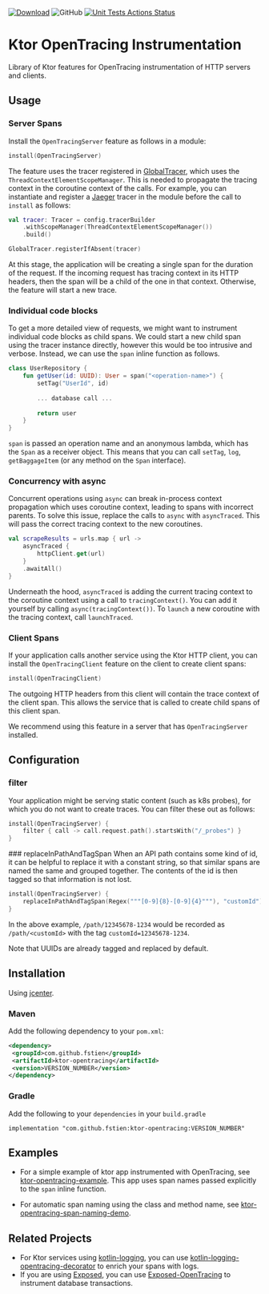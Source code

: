  [![Download](https://api.bintray.com/packages/fstien/ktor-opentracing/ktor-opentracing/images/download.svg)](https://bintray.com/fstien/ktor-opentracing/ktor-opentracing/_latestVersion)
![GitHub](https://img.shields.io/github/license/zopaUK/ktor-opentracing.svg?color=green&style=popout)
[![Unit Tests Actions Status](https://github.com/zopaUK/ktor-opentracing/workflows/Unit%20Tests/badge.svg)](https://github.com/{userName}/{repoName}/actions)

# Ktor OpenTracing Instrumentation

Library of Ktor features for OpenTracing instrumentation of HTTP servers and clients. 

## Usage

### Server Spans
Install the `OpenTracingServer` feature as follows in a module: 

```kotlin 
install(OpenTracingServer)
```

The feature uses the tracer registered in [GlobalTracer](https://opentracing.io/guides/java/tracers/), which uses the `ThreadContextElementScopeManager`.
 This is needed to propagate the tracing context in the coroutine context of the calls.
 For example, you can instantiate and register a [Jaeger](https://github.com/jaegertracing/jaeger-client-java) tracer in the module before the call to `install` as follows:
 

```kotlin
val tracer: Tracer = config.tracerBuilder
    .withScopeManager(ThreadContextElementScopeManager())
    .build()

GlobalTracer.registerIfAbsent(tracer)
```
 
At this stage, the application will be creating a single span for the duration of the request. 
If the incoming request has tracing context in its HTTP headers, then the span will be a child of the one in that context. 
Otherwise, the feature will start a new trace. 


### Individual code blocks
To get a more detailed view of requests, we might want to instrument individual code blocks as child spans. 
We could start a new child span using the tracer instance directly, however this would be too intrusive and verbose.
Instead, we can use the `span` inline function as follows. 

```kotlin
class UserRepository {
    fun getUser(id: UUID): User = span("<operation-name>") {
        setTag("UserId", id)
    
        ... database call ...
       
        return user
    }
}
```

`span` is passed an operation name and an anonymous lambda, which has the `Span` as a receiver object. 
This means that you can call `setTag`, `log`, `getBaggageItem` (or any method on the `Span` interface).

### Concurrency with async

Concurrent operations using `async` can break in-process context propagation which uses coroutine context, leading to spans with incorrect parents.
To solve this issue, replace the calls to `async` with `asyncTraced`. This will pass the correct tracing context to the new coroutines. 

```kotlin
val scrapeResults = urls.map { url -> 
    asyncTraced { 
        httpClient.get(url)
    }
    .awaitAll()
}
```
Underneath the hood, `asyncTraced` is adding the current tracing context to the coroutine context using a call to `tracingContext()`. You can add it yourself by calling `async(tracingContext())`. To `launch` a new coroutine with the tracing context, call `launchTraced`. 


### Client Spans
If your application calls another service using the Ktor HTTP client, you can install the `OpenTracingClient` feature on the client to create client spans: 

```kotlin
install(OpenTracingClient)
```
The outgoing HTTP headers from this client will contain the trace context of the client span. 
This allows the service that is called to create child spans of this client span. 

We recommend using this feature in a server that has `OpenTracingServer` installed.


## Configuration 

### filter
Your application might be serving static content (such as k8s probes), for which you do not want to create traces. 
You can filter these out as follows:
```kotlin
install(OpenTracingServer) {
    filter { call -> call.request.path().startsWith("/_probes") }
}
```

### replaceInPathAndTagSpan
When an API path contains some kind of id, it can be helpful to replace it with a constant string, so that similar spans
are named the same and grouped together. The contents of the id is then tagged so that information is not lost.
```kotlin
install(OpenTracingServer) {
    replaceInPathAndTagSpan(Regex("""[0-9]{8}-[0-9]{4}"""), "customId")
}
```
In the above example, `/path/12345678-1234` would be recorded as `/path/<customId>` with the tag `customId=12345678-1234`.

Note that UUIDs are already tagged and replaced by default.

## Installation 
Using [jcenter](https://bintray.com/bintray/jcenter).
 
### Maven
Add the following dependency to your `pom.xml`:
```xml
<dependency>
 <groupId>com.github.fstien</groupId>
 <artifactId>ktor-opentracing</artifactId>
 <version>VERSION_NUMBER</version>
</dependency>
```
 
### Gradle
Add the following to your `dependencies` in your `build.gradle` 
 
```
implementation "com.github.fstien:ktor-opentracing:VERSION_NUMBER"
```

## Examples

- For a simple example of ktor app instrumented with OpenTracing, see [ktor-opentracing-example](https://github.com/fstien/ktor-opentracing-example). This app uses span names passed explicitly to the `span` inline function. 

- For automatic span naming using the class and method name, see [ktor-opentracing-span-naming-demo](https://github.com/fstien/ktor-opentracing-span-naming-demo).

## Related Projects

- For Ktor services using [kotlin-logging](https://github.com/MicroUtils/kotlin-logging), you can use [kotlin-logging-opentracing-decorator](https://github.com/fstien/kotlin-logging-opentracing-decorator) to enrich your spans with logs. 
- If you are using [Exposed](https://github.com/JetBrains/Exposed), you can use [Exposed-OpenTracing](https://github.com/fstien/Exposed-OpenTracing) to instrument database transactions.

